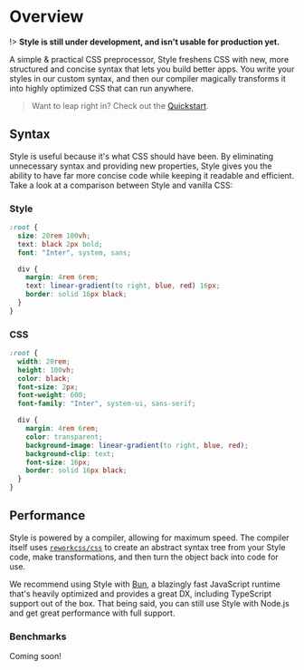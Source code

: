 # Overview

!> **Style is still under development, and isn't usable for production yet.**

A simple &amp; practical CSS preprocessor, Style freshens CSS with new, more structured and concise syntax that lets you build better apps. You write your styles in our custom syntax, and then our compiler magically transforms it into highly optimized CSS that can run anywhere.

> Want to leap right in? Check out the [Quickstart](getting-started/quickstart.md).

## Syntax

Style is useful because it's what CSS should have been. By eliminating unnecessary syntax and providing new properties, Style gives you the ability to have far more concise code while keeping it readable and efficient. Take a look at a comparison between Style and vanilla CSS:

<!-- tabs:start -->

### **Style**

```css
:root {
  size: 20rem 100vh;
  text: black 2px bold;
  font: "Inter", system, sans;

  div {
    margin: 4rem 6rem;
    text: linear-gradient(to right, blue, red) 16px;
    border: solid 16px black;
  }
}
```

### **CSS**

```css
:root {
  width: 20rem;
  height: 100vh;
  color: black;
  font-size: 2px;
  font-weight: 600;
  font-family: "Inter", system-ui, sans-serif;

  div {
    margin: 4rem 6rem;
    color: transparent;
    background-image: linear-gradient(to right, blue, red);
    background-clip: text;
    font-size: 16px;
    border: solid 16px black;
  }
}
```

<!-- tabs:end -->

## Performance

Style is powered by a compiler, allowing for maximum speed. The compiler itself uses [`reworkcss/css`](https://github.com/reworkcss/css) to create an abstract syntax tree from your Style code, make transformations, and then turn the object back into code for use.

We recommend using Style with [Bun](https://bun.sh/), a blazingly fast JavaScript runtime that's heavily optimized and provides a great DX, including TypeScript support out of the box. That being said, you can still use Style with Node.js and get great performance with full support.

### Benchmarks

Coming soon!
